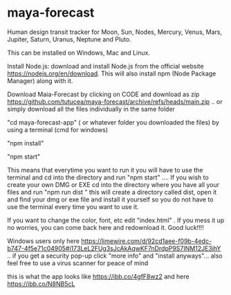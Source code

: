 # maya-forecast
Human design transit tracker for Moon, Sun, Nodes, Mercury, Venus, Mars, Jupiter, Saturn, Uranus, Neptune and Pluto.

This can be installed on Windows, Mac and Linux.

Install Node.js:  download and install Node.js from the official website https://nodejs.org/en/download. This will also install npm (Node Package Manager) along with it.

Download Maia-Forecast by clicking on CODE and download as zip  https://github.com/tutucea/maya-forecast/archive/refs/heads/main.zip .. or simply download all the files individually in the same folder  

"cd maya-forecast-app" ( or whatever folder you downloaded the files) by using a terminal (cmd for windows)

"npm install"

"npm start"

This means that everytime you want to run it you will have to use the terminal and cd into the directory and run "npm start" .... 
If you wish to create your own DMG or EXE  cd into the directory where you have all your files and run "npm run dist
"  this will create a directory called dist, open it and find your dmg or exe file and install it yourself so you do not have to use the terminal every time you want to use it.

If you want to change the color, font, etc  edit "index.html" . If you mess it up no worries, you can come back here and redownload it.
Good luck!!!!



Windows users only   here https://limewire.com/d/92cd1aee-f09b-4edc-b747-4f5e71c04905#i173LeL2FUg3sJcAkAqwKF7nDrdpP9S7INM12JE3ihY  .. if you get a security pop-up click "more info" and "install anyways"... also feel free to use a virus scanner for peace of mind 

this is what the app looks like https://ibb.co/4gfF8wz2 and here https://ibb.co/N8NB5cL

